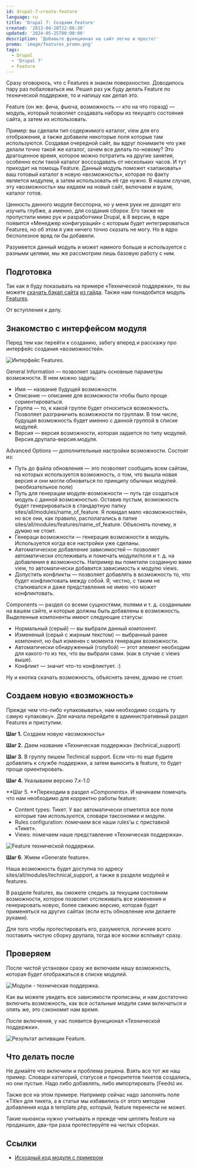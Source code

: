 ```yaml
---
id: drupal-7-create-feature
language: ru
title: 'Drupal 7: Создаем Feature'
created: '2013-04-28T22:06:30'
updated: '2024-05-25T00:00:00'
description: 'Добавьте функционал на сайт легко и просто!'
promo: 'image/features_promo.png'
tags:
  - Drupal
  - 'Drupal 7'
  - Feature
---
```


Сразу оговорюсь, что с Features я знаком поверхностно. Доводилось пару раз
побаловаться им. Решил раз уж буду делать Feature по технической поддержке, то и
напишу как делал это.

Feature (он же: фича, фьюча, возможность — кто на что горазд) — модуль, который
позволяет создавать наборы из текущего состояния сайта, а затем их использовать.

Пример: вы сделали тип содержимого каталог, view для его отображения, а также
добавили некоторые поля которые там используются. Создавая очередной сайт, вы
вдруг понимаете что уже делали точно такой же каталог, зачем все делать
по-новому? Это драгоценное время, которое можно потратить на другие занятия,
особенно если такой каталог воссоздавать от нескольких часов. И тут приходит на
помощь Feature. Данный модуль поможет «запаковать» ваш готовый каталог в новую
«возможность», которая по факту является модулем, а затем использовать её где
нужно. В нашем случае, эту «возможность» мы кидаем на новый сайт, включаем и
вуаля, каталог готов.

Ценность данного модуля бесспорна, но у меня руки не доходят его изучить глубже,
а именно, для создания сборок. Его также не пропустили мимо рук и разработчики
Drupal, в 8 версии, в ядре появится «Менеджер конфигураций» с которым будет
интегрироваться Features, но об этом я уже ничего точно сказать не могу. Но в
ядро бесполезное вряд ли бы добавили.

Разумеется данный модуль и может намного больше и используется с разными целями,
мы же рассмотрим лишь базовую работу с ним.

## Подготовка

Так как я буду показывать на примере «Технической поддержки», то вы
можете [скачать бэкап сайта](http://niklan.net/sites/default/files/blog/28/attachments/drupaldev.20130419_044448.tar.gz) [из гайда](http://niklan.net/blog/28).
Также нам понадобится модуль [Features](http://drupal.org/project/features).

От вступления к делу.

## Знакомство с интерфейсом модуля

Перед тем как перейти к созданию, забегу вперед и расскажу про интерфейс
создания «возможностей».

![Интерфейс Features.](image/features.jpg)

General Information — позволяет задать основные параметры возможности. В нем
можно задать:

- Имя — название будущей возможности.
- Описание — описание для возможности чтобы было проще сориентироваться.
- Группа — то, к какой группе будет относиться возможность. Позволяет
  разграничить возможности по группам. В том числе, будущая возможность будет
  именно с данной группой в списке модулей.
- Версия — версия возможности, которая задается по типу модулей.
  Версия.друпала-версия.модуля.

Advanced Options — дополнительные настройки возможности. Состоят из:

- Путь до файла обновления — это позволяет сообщить всем сайтам, на которых
  используется возможность, о том, что вышла новая версия и они могли обновиться
  по принципу обычных модулей. (необязательное поле)
- Путь для генерации модуля-возможности — путь где создаться модуль с данной
  возможностью. Оставив пустым, возможность будет генерироваться в стандартную
  папку sites/all/modules/name_of_feature. Я повидал мало «возможностей», но все
  они, как правило, располагались в папке
  sites/all/modules/features/name_of_feature. Объяснять почему, я думаю не
  стоит.
- Генераци возможности — генерация возможности в модуль. Используется когда все
  настройки уже сделаны.
- Автоматическое добавление зависимостей — позволяет автоматически отслеживать и
  помечать модули/поля и т. д. на добавления в возможность. Например вы пометили
  созданную вами view, то автоматически добавится зависимость к модулю views.
- Допустить конфликты — позволяет добавлять в возможность то, что будет
  конфликтовать между собой. Я, честно, с таким не сталкивался и даже
  представления не имею что может конфликтовать.

Components — раздел со всеми сущностями, полями и т. д. созданными на вашем
сайте, и которые должны быть добавлены в возможность. Выделенные компоненты
имеют следующие статусы:

- Нормальный (серый) — вы выбрали данный компонент.
- Измененый (серый с жирным текстом) — выбранный ранее компонент, но был изменен
  с момента генерации возможности.
- Автоматически обнаруженный (голубой) — этот элемент необходим для какого-то из
  тех, что вы выбрали сами. (как в случае с views выше).
- Конфликт — значит что-то конфликтует. :)

Ну и кнопка скачать возможность, объяснять зачем, думаю не стоит.

## Создаем новую «возможность»

Прежде чем что-либо «упаковывать», нам необходимо создать ту самую «упаковку».
Для начала перейдите в административный раздел Features и приступим.

**Шаг 1.** Создаем новую «возможность»

**Шаг 2.** Даем название «Техническая поддержка» (technical_support)

**Шаг 3.** В группу пишем Technical support. Если что-то еще будите добавлять к
службе поддержки, а затем выносить в feature, то будет проще ориентировать.

**Шаг 4.** Указываем версию 7.x-1.0

**Шаг 5. **Переходим в раздел «Components». И начинаем помечать что нам
необходимо для корректно работы feature:

- Content types: Тикет. У вас автоматически отметятся все поля которые там
  используются, словари таксономии и модули.
- Rules configuration: помечаем все наши rules'ы с приставкой «Тикет».
- Views: помечаем наше представление «Техническая поддержка».

![Feature технической поддержки.](image/ts_feature.jpg)

**Шаг 6**. Жмем «Generate feature».

Наша возможность будет доступна по адресу sites/all/modules/technical_support, а
также в разделе модулей и features.

В разделе features, вы сможете следить за текущим состояним возможности, которое
позволит отслеживать все изменения и генерировать новую, более свежию версию,
которая будет применяться на других сайтах (если есть обновление или делаете
руками).

Для того чтобы протестировать его, разумеется, логичнее всего поставить чистую
сборку друпала, тогда все косяки всплывут сразу.

## Проверяем

После чистой установки сразу же включаем нашу возможность, которая будет
отображаться в списке модулей.

![Модули - техническая поддержка.](image/module-list.jpg)

Как вы можете увидеть все зависимости прописаны, и нам достаточно включить
возможность, как все остальные модули сами включаться и опять же, это сэкономит
нам время.

После включения, у нас появится функционал «Технической поддержки».

![Результат активации Feature.](image/result.jpg)

## Что делать после

Не думайте что включили и проблема решена. Взять все тот же наш пример. Словари
категорий, статусов и приоритетов тикетов создались, но они пустые. Надо либо
добавлять, либо импортировать (Feeds) их.

Также все на этом примере. Например сейчас надо заполнять поле «Title» для
тикета, а в статье мы избавились от этого методом добавления кода в
template.php, который, feature перенести не может.

Такие ньюансы нужно учитывать и прежде чем цеплять feature на продакшен, два-три
раза протестируйте на чистых сборках.

## Ссылки

- [Исходный код модуля с примером](example/technical_support)
